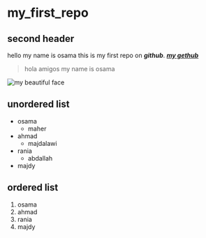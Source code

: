 # my_first_repo
## second header
hello my name is osama this is my first repo on **_github_**.
[**_my gethub_**](https://github.com/osamadado123)
> hola amigos my name is osama

![my beautiful face](https://scontent.xx.fbcdn.net/v/t1.15752-9/293503574_791470138656226_9209067551600292148_n.png?_nc_cat=104&ccb=1-7&_nc_sid=aee45a&_nc_eui2=AeH34nn7kAfCcZm4Ojz3AD8Igwn9tE5YQtiDCf20TlhC2GWr8PAn_PrlY8VxN0CjFajv8yLOyBBMxZTYRPTkYNwC&_nc_ohc=NtZxwnlM6fgAX8oHitr&_nc_oc=AQlPbKY02gEwJfsguKwvsN3qqtEOWRnVL0w7tSTJSZkl3luuxa2A39U-xAj3WQr7Ltt0m3OM0CFzdwcfX94OkRaJ&_nc_ad=z-m&_nc_cid=0&_nc_ht=scontent.xx&oh=03_AVIe5aBw2_cFFJNhhPeZctReCA8fHllfwNY7i7GRataAxw&oe=630434C8)
## unordered list
* osama
  * maher
* ahmad 
  * majdalawi
* rania 
  * abdallah
* majdy
## ordered list
1. osama 
2. ahmad
3. rania 
4. majdy